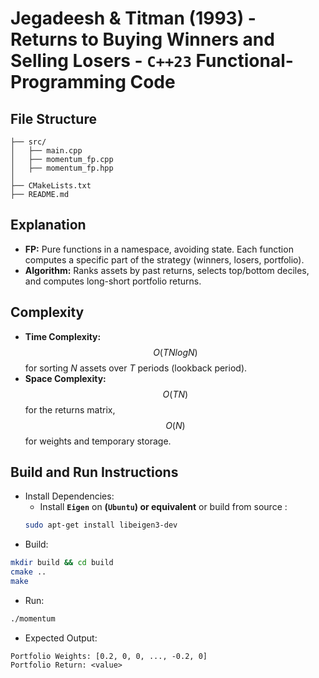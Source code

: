 # Jegadeesh & Titman (1993) - Returns to Buying Winners and Selling Losers - __`C++23` Functional-Programming Code__

## File Structure
```
├── src/
│   ├── main.cpp
│   ├── momentum_fp.cpp
│   ├── momentum_fp.hpp
│
├── CMakeLists.txt
├── README.md
```

## Explanation
- __FP:__ Pure functions in a namespace, avoiding state. Each function computes a specific part of the strategy (winners, losers, portfolio).
- __Algorithm:__ Ranks assets by past returns, selects top/bottom deciles, and computes long-short portfolio returns.

## Complexity
- __Time Complexity:__ $$O(TNlogN)$$ for sorting $N$ assets over $T$ periods (lookback period).
- __Space Complexity:__ $$O(TN)$$ for the returns matrix, $$O(N)$$ for weights and temporary storage.

## Build and Run Instructions
- Install Dependencies:
  - Install __`Eigen`__ on __(`Ubuntu`) or equivalent__  or build from source :
  ```bash
  sudo apt-get install libeigen3-dev
  ```
- Build:
```bash
mkdir build && cd build
cmake ..
make
```
- Run:
```bash
./momentum
```
- Expected Output:
```
Portfolio Weights: [0.2, 0, 0, ..., -0.2, 0]
Portfolio Return: <value>
```
